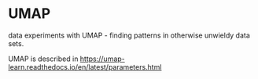 # UMAP
data experiments with UMAP - finding patterns in otherwise unwieldy data sets.

UMAP is described in https://umap-learn.readthedocs.io/en/latest/parameters.html
